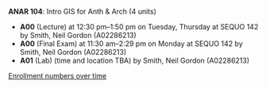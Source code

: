 **ANAR 104**: Intro GIS for Anth & Arch (4 units)

- **A00** (Lecture) at 12:30 pm–1:50 pm on Tuesday, Thursday at SEQUO 142 by Smith, Neil Gordon (A02286213)
- **A00** (Final Exam) at 11:30 am–2:29 pm on Monday at SEQUO 142 by Smith, Neil Gordon (A02286213)
- **A01** (Lab) (time and location TBA) by Smith, Neil Gordon (A02286213)

[Enrollment numbers over time](./ANAR104.tsv)
